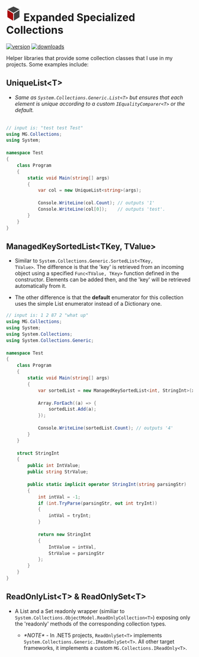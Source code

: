 # <img src="assests/Collections_Red.png" width="40" height="40"> Expanded Specialized Collections

[![version](https://img.shields.io/nuget/v/MG.Collections?style=flat-square)](https://www.nuget.org/packages/MG.Collections) [![downloads](https://img.shields.io/nuget/dt/MG.Collections?style=flat-square&color=darkgreen)](https://www.nuget.org/packages/MG.Collections)

Helper libraries that provide some collection classes that I use in my projects.  Some examples include:

## __UniqueList\<T\>__

* _Same as <code>System.Collections.Generic.List\<T\></code> but ensures that each element is unique according to a custom <code>IEqualityComparer\<T\></code> or the default._

```csharp

// input is: "test test Test"
using MG.Collections;
using System;

namespace Test
{
    class Program
    {
        static void Main(string[] args)
        {
            var col = new UniqueList<string>(args);

            Console.WriteLine(col.Count); // outputs '1'
            Console.WriteLine(col[0]);    // outputs 'test'.
        }
    }
}
```

## __ManagedKeySortedList\<TKey, TValue\>__

* Similar to <code>System.Collections.Generic.SortedList\<TKey, TValue\></code>.  The difference is that the 'key' is retrieved from an incoming object using a specified <code>Func\<TValue, TKey\></code> function defined in the constructor.  Elements can be added then, and the 'key' will be retrieved automatically from it.

* The other difference is that the __default__ enumerator for this collection uses the simple List enumerator instead of a Dictionary one.

```csharp
// input is: 1 2 87 2 "what up"
using MG.Collections;
using System;
using System.Collections;
using System.Collections.Generic;

namespace Test
{
    class Program
    {
        static void Main(string[] args)
        {
            var sortedList = new ManagedKeySortedList<int, StringInt>(x => x.IntValue);

            Array.ForEach((a) => {
                sortedList.Add(a);
            });

            Console.WriteLine(sortedList.Count); // outputs '4'
        }
    }

    struct StringInt
    {
        public int IntValue;
        public string StrValue;

        public static implicit operator StringInt(string parsingStr)
        {
            int intVal = -1;
            if (int.TryParse(parsingStr, out int tryInt))
            {
                intVal = tryInt;
            }

            return new StringInt
            {
                IntValue = intVal,
                StrValue = parsingStr
            };
        }
    }
}
```

## __ReadOnlyList\<T\> & ReadOnlySet\<T\>__ 

* A List and a Set readonly wrapper (similiar to <code>System.Collections.ObjectModel.ReadOnlyCollection\<T\></code>) exposing only the 'readonly' methods of the corresponding collection types.

    * _\*NOTE\*_ - In .NET5 projects, <code>ReadOnlySet\<T\></code> implements <code>System.Collections.Generic.IReadOnlySet\<T\></code>.  All other target frameworks, it implements a custom <code>MG.Collections.IReadOnly\<T\></code>. 
